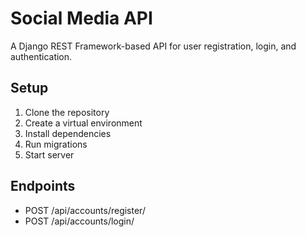 # Social Media API
A Django REST Framework-based API for user registration, login, and authentication.

## Setup
1. Clone the repository
2. Create a virtual environment
3. Install dependencies
4. Run migrations
5. Start server

## Endpoints
- POST /api/accounts/register/
- POST /api/accounts/login/
